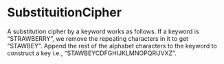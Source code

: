 # SubstituitionCipher
A substitution cipher by a keyword works as follows. If a keyword is “STRAWBERRY”, we remove the repeating characters in it to get “STAWBEY”. 
Append the rest of the alphabet characters to the keyword to construct a key i.e., “STAWBEYCDFGHIJKLMNOPQRUVXZ”. 
